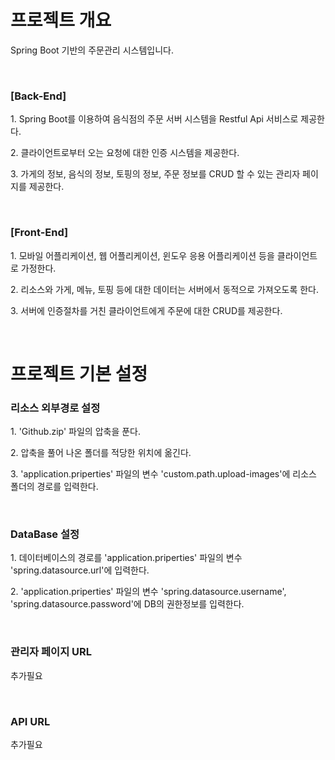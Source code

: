 <h1>프로젝트 개요</h1>
<p>Spring Boot 기반의 주문관리 시스템입니다.</p><br>

<h3>[Back-End]</h3>
<p>1. Spring Boot를 이용하여 음식점의 주문 서버 시스템을 Restful Api 서비스로 제공한다.</p>
<p>2. 클라이언트로부터 오는 요청에 대한 인증 시스템을 제공한다.</p>
<p>3. 가게의 정보, 음식의 정보, 토핑의 정보, 주문 정보를 CRUD 할 수 있는 관리자 페이지를 제공한다.</p><br>

<h3>[Front-End]</h3>
<p>1. 모바일 어플리케이션, 웹 어플리케이션, 윈도우 응용 어플리케이션 등을 클라이언트로 가정한다.</p>
<p>2. 리소스와 가게, 메뉴, 토핑 등에 대한 데이터는 서버에서 동적으로 가져오도록 한다.</p>
<p>3. 서버에 인증절차를 거친 클라이언트에게 주문에 대한 CRUD를 제공한다.</p><br>

<h1>프로젝트 기본 설정</h1>

<h3>리소스 외부경로 설정</h3>
<p>1. 'Github.zip' 파일의 압축을 푼다.</p>
<p>2. 압축을 풀어 나온 폴더를 적당한 위치에 옮긴다.</p>
<p>3. 'application.priperties' 파일의 변수 'custom.path.upload-images'에 리소스 폴더의 경로를 입력한다.</p><br>

<h3>DataBase 설정</h3>
<p>1. 데이터베이스의 경로를 'application.priperties' 파일의 변수 'spring.datasource.url'에 입력한다.</p>
<p>2. 'application.priperties' 파일의 변수 'spring.datasource.username', 'spring.datasource.password'에 DB의 권한정보를 입력한다.</p><br>

<h3>관리자 페이지 URL</h3>
<p>추가필요</p><br>

<h3>API URL</h3>
<p>추가필요</p>
